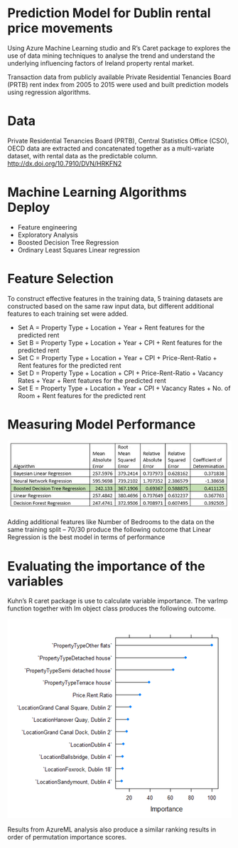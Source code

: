 # Prediction Model for Dublin rental price movements

Using Azure Machine Learning studio and R’s Caret package to explores the use of data mining techniques to analyse the trend and understand the underlying influencing factors of Ireland property rental market. 

Transaction data from publicly available Private Residential Tenancies Board (PRTB) rent index from 2005 to 2015 were used and built prediction models using regression algorithms. 

# Data
Private Residential Tenancies Board (PRTB), Central Statistics Office (CSO), OECD data are extracted and concatenated together as a multi-variate dataset, with rental data as the predictable column. 
http://dx.doi.org/10.7910/DVN/HRKFN2 

# Machine Learning Algorithms Deploy
- Feature engineering
- Exploratory Analysis 
- Boosted Decision Tree Regression 
- Ordinary Least Squares Linear regression 

# Feature Selection
To construct effective features in the training data, 5 training datasets are constructed based on the same raw input data, but different additional features to each training set were added.
- Set A = Property Type + Location + Year + Rent features for the predicted rent
- Set B = Property Type + Location + Year + CPI + Rent features for the predicted rent
- Set C = Property Type + Location + Year + CPI + Price-Rent-Ratio + Rent features for the predicted rent 
- Set D = Property Type + Location + CPI + Price-Rent-Ratio + Vacancy Rates + Year + Rent features for the predicted rent 
- Set E = Property Type + Location + Year + CPI + Vacancy Rates + No. of Room + Rent features for the predicted rent

# Measuring Model Performance
<p align="center">
  <img src="https://github.com/mryap/rtb/blob/master/media/CnE4iSpWAAAcG7v.jpg?raw=true">
</p>
Adding additional features like Number of Bedrooms to the data on the same training split – 70/30 produce the following outcome that Linear Regression is the best model in terms of performance


# Evaluating the importance of the variables
Kuhn’s R caret package is use to calculate variable importance. The varImp function together with lm object class produces the following outcome. 
<p align="center">
  <img src="https://github.com/mryap/rtb/blob/master/media/Rplot.png?raw=true">
</p>

Results from AzureML analysis also produce a similar ranking results in order of permutation importance scores. 

